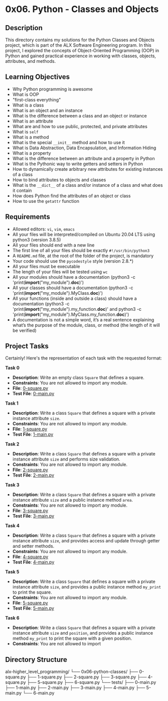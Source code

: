 # 0x06. Python - Classes and Objects

## Description
This directory contains my solutions for the Python Classes and Objects project, which is part of the ALX Software Engineering program. In this project, I explored the concepts of Object-Oriented Programming (OOP) in Python and gained practical experience in working with classes, objects, attributes, and methods.

## Learning Objectives
- Why Python programming is awesome
- What is OOP
- "first-class everything"
- What is a class
- What is an object and an instance
- What is the difference between a class and an object or instance
- What is an attribute
- What are and how to use public, protected, and private attributes
- What is `self`
- What is a method
- What is the special `__init__` method and how to use it
- What is Data Abstraction, Data Encapsulation, and Information Hiding
- What is a property
- What is the difference between an attribute and a property in Python
- What is the Pythonic way to write getters and setters in Python
- How to dynamically create arbitrary new attributes for existing instances of a class
- How to bind attributes to objects and classes
- What is the `__dict__` of a class and/or instance of a class and what does it contain
- How does Python find the attributes of an object or class
- How to use the `getattr` function

## Requirements
- Allowed editors: `vi`, `vim`, `emacs`
- All your files will be interpreted/compiled on Ubuntu 20.04 LTS using python3 (version 3.8.5)
- All your files should end with a new line
- The first line of all your files should be exactly `#!/usr/bin/python3`
- A `README.md` file, at the root of the folder of the project, is mandatory
- Your code should use the `pycodestyle` style (version 2.8.*)
- All your files must be executable
- The length of your files will be tested using `wc`
- All your modules should have a documentation (python3 -c 'print(__import__("my_module").__doc__)')
- All your classes should have a documentation (python3 -c 'print(__import__("my_module").MyClass.__doc__)')
- All your functions (inside and outside a class) should have a documentation (python3 -c 'print(__import__("my_module").my_function.__doc__)' and python3 -c 'print(__import__("my_module").MyClass.my_function.__doc__)')
- A documentation is not a simple word, it’s a real sentence explaining what’s the purpose of the module, class, or method (the length of it will be verified)

## Project Tasks
Certainly! Here's the representation of each task with the requested format:

**Task 0**
- **Description**: Write an empty class `Square` that defines a square.
- **Constraints**: You are not allowed to import any module.
- **File**: [0-square.py](https://github.com/alx-higher_level_programming/0x06-python-classes/blob/main/0-square.py)
- **Test File**: [0-main.py](https://github.com/alx-higher_level_programming/0x06-python-classes/blob/main/tests/0-main.py)

**Task 1**
- **Description**: Write a class `Square` that defines a square with a private instance attribute `size`.
- **Constraints**: You are not allowed to import any module.
- **File**: [1-square.py](https://github.com/alx-higher_level_programming/0x06-python-classes/blob/main/1-square.py)
- **Test File**: [1-main.py](https://github.com/alx-higher_level_programming/0x06-python-classes/blob/main/tests/1-main.py)

**Task 2**
- **Description**: Write a class `Square` that defines a square with a private instance attribute `size` and performs size validation.
- **Constraints**: You are not allowed to import any module.
- **File**: [2-square.py](https://github.com/alx-higher_level_programming/0x06-python-classes/blob/main/2-square.py)
- **Test File**: [2-main.py](https://github.com/alx-higher_level_programming/0x06-python-classes/blob/main/tests/2-main.py)

**Task 3**
- **Description**: Write a class `Square` that defines a square with a private instance attribute `size` and a public instance method `area`.
- **Constraints**: You are not allowed to import any module.
- **File**: [3-square.py](https://github.com/alx-higher_level_programming/0x06-python-classes/blob/main/3-square.py)
- **Test File**: [3-main.py](https://github.com/alx-higher_level_programming/0x06-python-classes/blob/main/tests/3-main.py)

**Task 4**
- **Description**: Write a class `Square` that defines a square with a private instance attribute `size`, and provides access and update through getter and setter methods.
- **Constraints**: You are not allowed to import any module.
- **File**: [4-square.py](https://github.com/alx-higher_level_programming/0x06-python-classes/blob/main/4-square.py)
- **Test File**: [4-main.py](https://github.com/alx-higher_level_programming/0x06-python-classes/blob/main/tests/4-main.py)

**Task 5**
- **Description**: Write a class `Square` that defines a square with a private instance attribute `size`, and provides a public instance method `my_print` to print the square.
- **Constraints**: You are not allowed to import any module.
- **File**: [5-square.py](https://github.com/alx-higher_level_programming/0x06-python-classes/blob/main/5-square.py)
- **Test File**: [5-main.py](https://github.com/alx-higher_level_programming/0x06-python-classes/blob/main/tests/5-main.py)

**Task 6**
- **Description**: Write a class `Square` that defines a square with a private instance attribute `size` and `position`, and provides a public instance method `my_print` to print the square with a given position.
- **Constraints**: You are not allowed to import

## Directory Structure

alx-higher_level_programming/
└── 0x06-python-classes/
    ├── 0-square.py
    ├── 1-square.py
    ├── 2-square.py
    ├── 3-square.py
    ├── 4-square.py
    ├── 5-square.py
    ├── 6-square.py
    └── tests/
        ├── 0-main.py
        ├── 1-main.py
        ├── 2-main.py
        ├── 3-main.py
        ├── 4-main.py
        ├── 5-main.py
        └── 6-main.py

